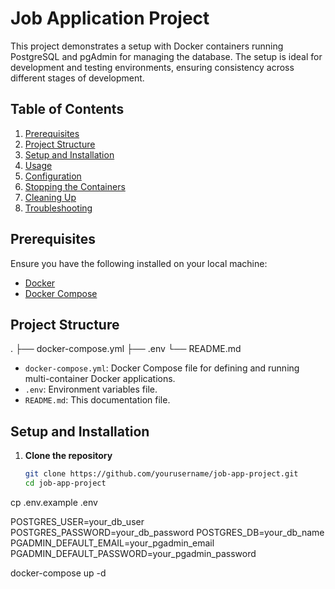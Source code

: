# Job Application Project

This project demonstrates a setup with Docker containers running PostgreSQL and pgAdmin for managing the database. The setup is ideal for development and testing environments, ensuring consistency across different stages of development.

## Table of Contents

1. [Prerequisites](#prerequisites)
2. [Project Structure](#project-structure)
3. [Setup and Installation](#setup-and-installation)
4. [Usage](#usage)
5. [Configuration](#configuration)
6. [Stopping the Containers](#stopping-the-containers)
7. [Cleaning Up](#cleaning-up)
8. [Troubleshooting](#troubleshooting)

## Prerequisites

Ensure you have the following installed on your local machine:

- [Docker](https://www.docker.com/get-started)
- [Docker Compose](https://docs.docker.com/compose/install/)

## Project Structure

.
├── docker-compose.yml
├── .env
└── README.md

- `docker-compose.yml`: Docker Compose file for defining and running multi-container Docker applications.
- `.env`: Environment variables file.
- `README.md`: This documentation file.

## Setup and Installation

1. **Clone the repository**

   ```bash
   git clone https://github.com/yourusername/job-app-project.git
   cd job-app-project
cp .env.example .env

POSTGRES_USER=your_db_user
POSTGRES_PASSWORD=your_db_password
POSTGRES_DB=your_db_name
PGADMIN_DEFAULT_EMAIL=your_pgadmin_email
PGADMIN_DEFAULT_PASSWORD=your_pgadmin_password

docker-compose up -d
